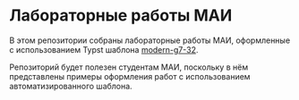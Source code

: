 # Лабораторные работы МАИ

В этом репозитории собраны лабораторные работы МАИ, оформленные с использованием Typst шаблона [modern-g7-32](https://github.com/typst-g7-32/modern-g7-32).

Репозиторий будет полезен студентам МАИ, поскольку в нём представлены примеры оформления работ с использованием автоматизированного шаблона.
